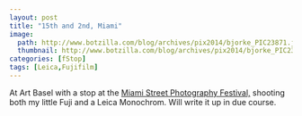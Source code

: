 ```yaml
---
layout: post
title: "15th and 2nd, Miami"
image:
  path: http://www.botzilla.com/blog/archives/pix2014/bjorke_PIC23871.jpg
  thumbnail: http://www.botzilla.com/blog/archives/pix2014/bjorke_PIC23871.jpg
categories: [fStop]
tags: [Leica,Fujifilm]
---
```



At Art Basel with a stop at the <a href="http://www.miamistreetphotographyfestival.org/">Miami Street Photography Festival,</a> shooting both my little Fuji and a Leica Monochrom. Will write it up in due course.

